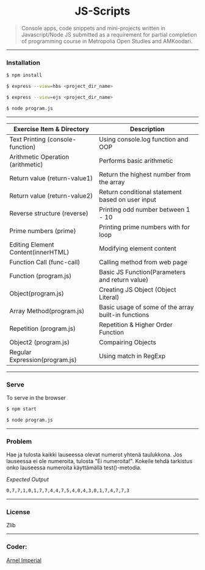 <h1 align=center>JS-Scripts</h1> 

> Console apps, code snippets and mini-projects written in Javascript/Node JS submitted as a requirement for partial completion of programming course in Metropolia Open Studies and AMKoodari.

---

### Installation

```sh
$ npm install
```

```sh
$ express --view=hbs <project_dir_name>
```

```sh
$ express --view=ejs <project_dir_name>
```

```sh
$ node program.js
```
---

| Exercise Item & Directory         | Description                                             |
|-----------------------------------|---------------------------------------------------------|
| Text Printing (console-function)  | Using console.log function and OOP                      | 
| Arithmetic Operation (arithmetic) | Performs basic arithmetic                               |
| Return value (return-value1)      | Return the highest number from the array                |
| Return value (return-value2)      | Return conditional statement based on user input        |
| Reverse structure (reverse)       | Printing odd number between 1 - 10                      |
| Prime numbers (prime)             | Printing prime numbers with for loop                    |
| Editing Element Content(innerHTML)| Modifying element content                               |
| Function Call (func-call)         | Calling method from web page                            |
| Function (program.js)             | Basic JS Function(Parameters and return value)          |
| Object(program.js)                | Creating JS Object (Object Literal)                     |
| Array Method(program.js)          | Basic usage of some of the array built-in functions     |
| Repetition (program.js)           | Repetition & Higher Order Function                      |
| Object2 (program.js)              | Compairing Objects                                      |
| Regular Expression(program.js)    | Using match in RegExp                                   |

---

### Serve
To serve in the browser

```sh
$ npm start
```

```sh
$ node program.js
```

---

### Problem
Hae ja tulosta kaikki lauseessa olevat numerot yhtenä taulukkona. Jos lauseessa ei ole numeroita, tulosta "Ei numeroita!". Kokeile tehdä tarkistus onko lauseessa numeroita käyttämällä test()-metodia.

*Expected Output*
```sh
0,7,7,1,0,1,7,7,4,4,7,5,4,0,4,3,0,1,7,4,7,7,3

```

----


### License
Zlib

---

### Coder:
[Arnel Imperial](https://arnelimperial.com)
